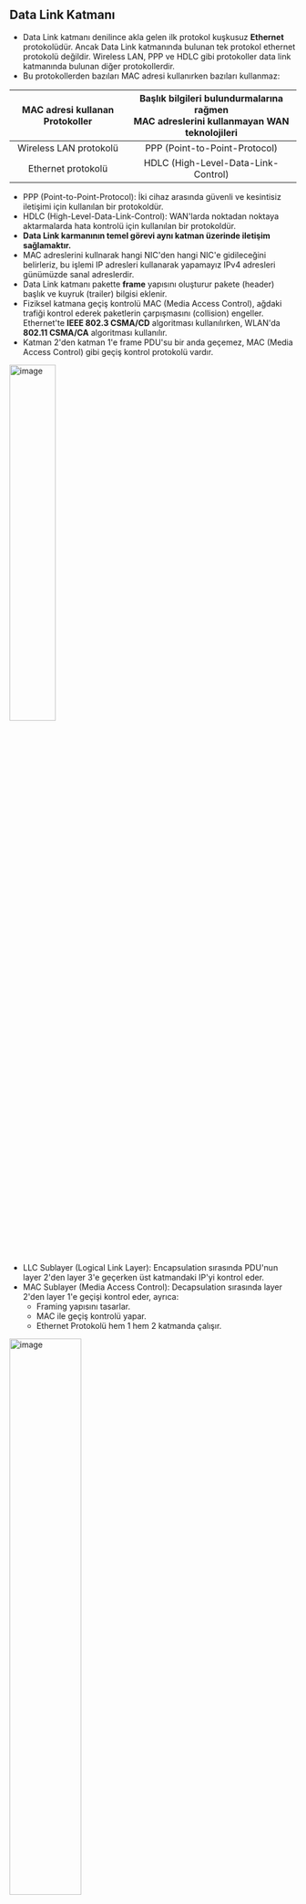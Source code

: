 ## Data Link Katmanı
- Data Link katmanı denilince akla gelen ilk protokol kuşkusuz **Ethernet** protokolüdür. Ancak Data Link katmanında bulunan tek protokol ethernet protokolü değildir. Wireless LAN, PPP ve HDLC gibi protokoller data link katmanında bulunan diğer protokollerdir.
- Bu protokollerden bazıları MAC adresi kullanırken bazıları kullanmaz:


| **MAC adresi kullanan Protokoller** 	| **Başlık bilgileri bulundurmalarına rağmen <br>MAC adreslerini kullanmayan WAN teknolojileri** 	|
|:-----------------------------------:	|:----------------------------------------------------------------------------------------------:	|
|        Wireless LAN protokolü       	|                                  PPP (Point-to-Point-Protocol)                                 	|
|          Ethernet protokolü         	|                              HDLC (High-Level-Data-Link-Control)                              	|

- PPP (Point-to-Point-Protocol): İki cihaz arasında güvenli ve kesintisiz iletişimi için kullanılan bir protokoldür.
- HDLC (High-Level-Data-Link-Control): WAN'larda noktadan noktaya aktarmalarda hata kontrolü için kullanılan bir protokoldür.
- **Data Link karmanının temel görevi aynı katman üzerinde iletişim sağlamaktır.**
- MAC adreslerini kullnarak hangi NIC'den hangi NIC'e gidileceğini belirleriz, bu işlemi IP adresleri kullanarak yapamayız IPv4 adresleri günümüzde sanal adreslerdir.
- Data Link katmanı pakette **frame** yapısını oluşturur pakete (header) başlık ve kuyruk (trailer) bilgisi eklenir.
- Fiziksel katmana geçiş kontrolü MAC (Media Access Control), ağdaki trafiği kontrol ederek paketlerin çarpışmasını (collision) engeller. Ethernet'te **IEEE 802.3 CSMA/CD** algoritması kullanılırken, WLAN'da **802.11 CSMA/CA** algoritması kullanılır.
- Katman 2'den katman 1'e frame PDU'su bir anda geçemez, MAC (Media Access Control) gibi geçiş kontrol protokolü vardır.

<img src="./Diagrams/1_6_1.png" alt="image" width="40%" height="40%">

- LLC Sublayer (Logical Link Layer): Encapsulation  sırasında PDU'nun layer 2'den layer 3'e geçerken üst katmandaki IP'yi kontrol eder.
- MAC Sublayer (Media Access Control): Decapsulation sırasında layer 2'den layer 1'e geçişi kontrol eder, ayrıca:
    - Framing yapısını tasarlar.
    - MAC ile geçiş kontrolü yapar.
    - Ethernet Protokolü hem 1 hem 2 katmanda çalışır.

<img src="./Diagrams/1_6_2.png" alt="image" width="50%" height="50%">

***

<img src="./Diagrams/1_6_3.png" alt="image" width="60%" height="60%">

- Ağlar arasında hangi protokoller varsa başlık bilgisi ona göre değiştirilir.
- Paket 1.110 IP adresli cihazımızdan R1'e ulaşınca Data Link paketi atılır, frame'in başına ve sonuna  PPP kısımları eklenir.
- Paket R2'ye ulaşınca PPP başlık ve kuyruk bilgisi atılır, yerlerine HDLC bilgisi eklenir.
- Paketin R3'e ulaşmasıyla HDLC bilgileri header ve trailerdan silinir. Kaynak MAC adrsine R2 routerının MAC adrsi yazılır, hedef MAC adresinen ise Server'ın MAC adresi yazılır. 
- Unutulmamalıdır ki bu ağ yapısında wireless cihazların bulunması durumunda kullanılan protokollerde de değişiklik görülecektir.
- İkinci katman protokolleri sürekli değişebilir.

### Data Link Katmanı Standart Kurumları

- Fiziksel ve Data Link katmanlarında gözlenen IEEE data haberleşme standartları **IEEE 802.3 Ethernet** ve **IEEE 802.11 WLAN (Wireless LAN)**.
- ITU (International Telecommunications Union)
- ISO (International Organization of Standartization)
- ANSI (American National Standarts Instıtue) ADSL cihazlarının standartlarını belirler.

*Hatırlatma: L3, L4, L5, L6 ve L7 standartlarını IETF RFC elemanları ile standartlaştırır.*

***
### Topolojiler
Topolojiler ağların haritasıdır, bu haritalarla ağlarda oluşan problemlerin çözümü sağlanır. Topolojiler 2'ye ayrılabilir, **fziksel topolojiler** ve **logical (mantıksal) topolojiler**. Fiziksel topolojiler cihazların birbirine nasıl bağlandığı ve fiziksel bağlantıların gösterildiği ağ haritasıdır. Mantıksal topolojiler ise ağdaki IP adres planlamaları, VLAN gibi ağ yöntemleri ile ilgilidir.

<img src="./Diagrams/1_6_4.png" alt="image" width="55%" height="55%">

Mantıksal Topolojiler de içinde 2'ye ayrılabilir:
- WAN Topolojiler. Bu topoloji PPP, HDLC ve artık kullanılamyan Frame Relay gibi protokollerin kullanıldığı ağlarda kullanılır.
- LAN Topolojiler.

### WAN Topolojiler: 
- **Point-To-Point**
   P2P (Point-To-Point) topolojisi, iki nokta arasında kalıcı bağlantının sağlandığı, doğrudan karşı tarafa iletimin gerçekleştiği ve nodeların aktardığı medyayı diğer hostlarla paylaşmadığı topoloji türüdür. (CCNA 3'de detaylı işlencektir).
   
<img src="./Diagrams/1_6_5.png" alt="image" width="35%" height="35%">



- **Hub And Spoke**
   Merkez ve merkezi çevreleyen şubeler tarzında bir yapısı vardır. Ancak bu topolojide merkezin ölmesi durumunda tüm ağ çöker. Bu topoloji Frame Relay yapısında kullanılan bir topolodir.

<img src="./Diagrams/1_6_6.png" alt="image" width="35%" height="35%">



- **Mesh Topoloji**
   Bu ağ topolojisinde bütün nodelar birbirine bağlıdır, bu sebeple en güvenilir topolojidir denilebilir. Ancak her node'u bağlamak için ISP ye para verilmesi gerekldir, bu da maliyetleri çok yükseltir.

<img src="./Diagrams/1_6_7.png" alt="image" width="35%" height="35%">

***

### LAN Topolojileri
- **Bus Topoloji**
   Ağ üzerinde aynı anda yalnızca tek cihaz veri alışverişi yapabilir, bu özelliğinden dolayı kullanışlı değildir. Günümüzde kullanılmamaktadır. Bus tipi topolojilerde collision olasılığı yüksektir.
   
<img src="./Diagrams/1_6_8.png" alt="image" width="40%" height="40%">


- **Ring Topoloji**
   Ring topolojili iletimi gerçekleştirmek için **Token** adlı bir eklenti kullanılır, datanın önüne eklenen token iletilecek cihaza gelindiğinde iletim işlemi
   tamamlar.
   
<img src="./Diagrams/1_6_11.png" alt="image" width="25%" height="25%">



- **Star Topoloji**
   Bu topoloji switchlerden önce çıkmıştır. İlk çıktığı zaman merkezinde Hub kullanılan bir topolojiydi. Switchin çıkmasıyla switch, merkezdeki hub cihazının yerini almıştır.

<img src="./Diagrams/1_6_9.png" alt="image" width="60%" height="60%">


- **Extended Star Topoloji**

<img src="./Diagrams/1_6_10.png" alt="image" width="60%" height="60%">

***

### Half Duplex vs Full Duplex
- İnternet ilk çıktığında internet ağları coaxiel kablolar ve hublardan oluşuyordu, bu cihazlar **half dublex** çalışan cihazlardı. Half duplex çalışan cihazlar yalnızca ileti alabilridi  ya da  ileti verebilridi, half dublex cihazlar aynı anda iki işlemi yapamazlar. Daha sonra switchlerin çıkmasıyla cihazlar **full dublex** olarak haberleşme yapılabilir oldu. 
- Access pointler **half dublex** çalışırlar. Bu yüzden evlerdeki ADSL modemlerde birden fazla Wi-Fi kullanan cihaz iletimi çok etkiler.


<img src="./Diagrams/1_6_13.png" alt="image" width="40%" height="40%">

Bu şekilde bir cihaz aynı anda yalnızca veri alma ya da veri verme işlemi gerçekleştirebilir. Hublar hızı da paylaşırlar. Hubların hızı 10Mbps ya da 100Mps olarak değişir bu ağdaki toplam kapasite de yalnızca bu kadardır. Bu çalışma half dublextir.

<img src="./Diagrams/1_6_14.png" alt="image" width="40%" height="40%">

Switchlerde ise aynı anda farklı cihazlarla konuşup veri yollayabilir ve ağda hız düşmesi gerçekleşmez. İletim kablo hızlarında gerçekleşir, collision oluşmaz.Bu tam çift yönlü çalışmaya full dublex denir.

*Not: Switch ile Hub arasındaki en büyük farklardan birisi bu iki cihaz arasndaki iletim kapasitesidir. Hubda çalışan cihazın 10Mbps ya da 100Mbps iletim kapasitesin varken, 24 portlu bir switchin  24 adet 1Gbps'lık recive, 24 adet 1Gbps'lık transmit, toplamda ise 48Gbps toplam anahtarlama kapasitesinin olmasıdır.*
***
### Access Point Methoods
- MAC iletim ortamına geçişin kontrol edilemsini gerçekleştirir. 
- **Ethernette** MAC algoritması olarak **CSMA/CD** kullanılır.
- **Wi-Fi**'de kullanılan MAC algortiması **CSMA/CA'dır**. 
- Bu iki algoritma yarışma bazlı iletişim kurma algoritmalarıdır **(Contention Based)**.
- İletişim hattında boşluğu ilk  bulanın paketini yollanamsıyla çalışan bir algortimadır.

*Not: Token Ring topolojisinde Token Ring algoritması kullanılır. Bu algortima contention based algortimaların aksine **Contention Free ya da Controlled Based** algoritmadır, controlled based algoritmalarda iletim sırayla gerçekleşir rekabet yoktur.*

<img src="./Diagrams/1_6_16.png" alt="image" width="40%" height="40%">

**CSMA/CD**
- CSMA/CD, Carrier Sense Multiple Access Collision Detection anlamına gelir. İsimini sırasıyla ele alırsak:
   - Carrier Sense: Hattı dinle,
   - Multiple Access: Hatta çoklu erişim sağla,
   - Collision Detection: Collision oluşmasını tespit et anlamına gelmektedir.
- CSMA/CD algortiması:
   - Hat boşsa iletim gerçekleştirir, 
   - Hat üzerindeki frameleri dinleyip **collsiion** oluşması durumunda frame iletimini keser, bu sayede gereksiz yere bozuk paketin aktarılmasını engeller,
   - Collsision tespitinden sonra **jam sinyali** yollayar,
   - Jam sinyali ağ üzerindeki bir cihaza ulaşır ulaştırılan cihazda bir jam sinayli yollar, bu sayede ağdaki her cihaz collision oluştuğundan haberdar olur.
   - Sonra random clock belirlenir, rastgele zamanlayıcıya göre iletime  yeniden başlanır.


**CSMA/CA**
- CSMA/CA, Carrier Sense Multiple Access Collision Avoidence anlamına gelir. İsimini sırasıyla ele alırsak:
   - Carrier Sense: Hattı dinle,
   - Multiple Access: Hatta çoklu erişim sağla,
   - Collision Avoidence: Collision oluşmasını önceden engelle anlamına gelmektedir.
- CSMA/CA algortiması:
   - Hat boşsa iletim başlatılır, iletim yapacak cihaz "Benim hatta 5 saniye ihtiyacım var. İletim yapabilir miyim?" gibi bir mesaj yollar,
   - Access Point bu mesajı alıp onayladıktan sonra diğer cihazlara dur mesajı yollar,
   - 5 saniye sonunda farklı bir cihaz iletim hakkı ister ve bu iletim böyle devam eder.

<img src="./Diagrams/1_6_17.png" alt="image" width="35%" height="35%">

### Data Link Frame (Çerçeve Alanları)

Genel 2. katman protokol alanları şu şekildedir:

<img src="./Diagrams/1_6_18.png" alt="image" width="65%" height="65%">

Bu protokol alanları o an ağda cihazlar arasındaki iletişimde kullanılan protokol ne ise ona göre doldurulur. Bu protokoller LAN ve WAN protokolleri olarak  şu şekilde ayrılabilir:

| **LAN Teknolojisi Protokolleri<br>(Bir noktadan çok noktaya bağlama)** 	| **WAN Tekonolojisi Protokolleri<br>(2 Router bağlama)** 	|
|:----------------------------------------------------------------------:	|:-------------------------------------------------------:	|
|                             802.11 Wireless                            	|              PPP (Point-to-Point-Protocol)              	|
|                           Ethernet protokolü                           	|           HDLC (High-Level-Data-Link-Protocol)          	|
|                                                                        	| Frame Relay                                             	|

***

<img src="./Diagrams/1_6_19.png" alt="image" width="85%" height="85%">

- B makinesi A makinesinin, A makinesi B makinesinin MAC adresini bilemez, MAC adresi yalnızca iç networkte kullanır. 
- PDU'lar dış ağa çıkarken Layer3'e çıkarlar, MAC adresleri çöpe atılır yani MAC adresi mevcut cihazın (genellikle bu routerdır) MAC adresini alır, PDU'nun ulaştırılması planlanan cihazın MAC adresi ise destination MAC olarak yazılır.
*Extra: PPP'de adresi boyutu 8 bittir, bunun sebebi adres numarasının 11111111 olmasıdır. Sonuçta PPP protokolünde MAC adresine gerek duyulmaz, PPP protokolü routerları birbirlerine bağlamakta kullanılan bir protokoldür.

***
## Ethernet Anahtarlandırma

- Ethernet 1. ve 2. katmanda çalışan bir protokolüdür.
- Ethernet framing yapısını oluşturur.
- Ethernet MAC methodu olarak CSMA/CD kullanır.
- Ethernet protokolü kablolar, fiber, UTP, STP, sinyalleşme, konnektörler, data iletim hızları gibi bir çok konuyu denetler.
<img src="./Diagrams/1_6_20.png" alt="image" width="85%" height="85%">
